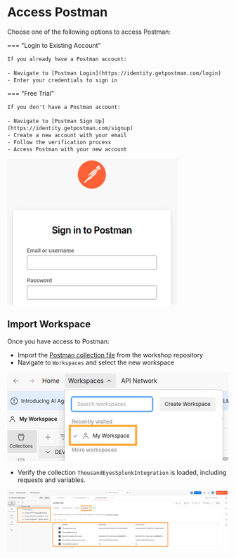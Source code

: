 # Access Postman

Choose one of the following options to access Postman:

=== "Login to Existing Account"

    If you already have a Postman account:
    
    - Navigate to [Postman Login](https://identity.getpostman.com/login)
    - Enter your credentials to sign in
    

=== "Free Trial"

    If you don't have a Postman account:
    
    - Navigate to [Postman Sign Up](https://identity.getpostman.com/signup)
    - Create a new account with your email
    - Follow the verification process
    - Access Postman with your new account


![Postman Sign in](../img/postman/signin.png)

## Import Workspace

Once you have access to Postman:

- Import the [Postman collection file](https://github.com/antonjim-te/thousandeyes-splunk-integrations-workshop/blob/main/postman/ThousandEyesSplunkIntegration.postman_collection.json) from the workshop repository
- Navigate to `Workspaces` and select the new workspace

![Postman Sign in](../img/postman/workspace.png)

- Verify the collection `ThousandEyesSplunkIntegration` is loaded, including requests and variables.

![Postman workspace](../img/postman/DEVWKS.png)
